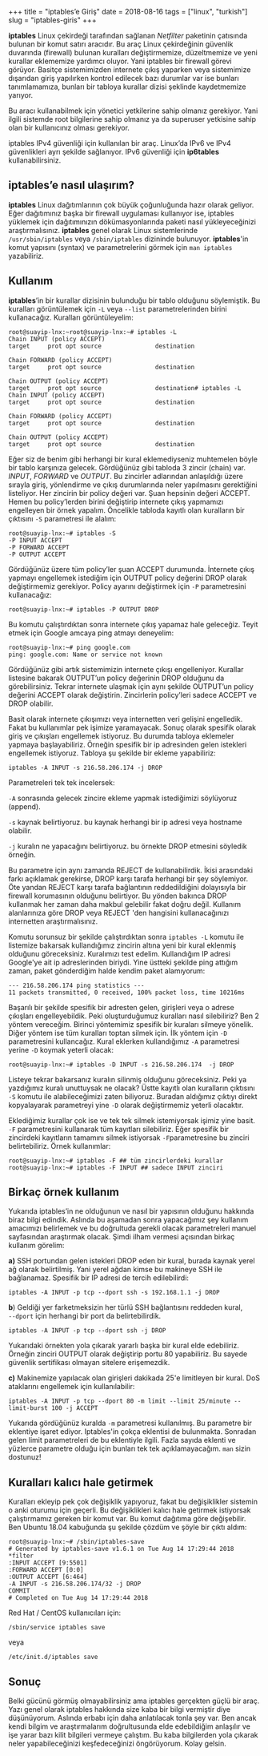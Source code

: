 +++
title = "iptables’e Giriş"
date = 2018-08-16
tags = ["linux", "turkish"]
slug = "iptables-giris"
+++

**iptables**  Linux çekirdeği tarafından sağlanan  _Netfilter_ paketinin
çatısında bulunan bir komut satırı aracıdır. Bu araç Linux çekirdeğinin
güvenlik duvarında (firewall) bulunan kuralları değiştirmemize, düzeltmemize
ve yeni kurallar eklememize yardımcı oluyor. Yani iptables bir firewall görevi
görüyor. Basitçe sistemimizden internete çıkış yaparken veya sistemimize
dışarıdan giriş yapılırken kontrol edilecek bazı durumlar var ise bunları
tanımlamamıza, bunları bir tabloya kurallar dizisi şeklinde kaydetmemize
yarıyor.

Bu aracı kullanabilmek için yönetici yetkilerine sahip olmanız gerekiyor. Yani
ilgili sistemde root bilgilerine sahip olmanız ya da superuser yetkisine sahip
olan bir kullanıcınız olması gerekiyor.

iptables IPv4 güvenliği için kullanılan bir araç. Linux’da IPv6 ve IPv4
güvenlikleri ayrı şekilde sağlanıyor. IPv6 güvenliği için  **ip6tables**
kullanabilirsiniz.

## iptables’e nasıl ulaşırım?

**iptables** Linux dağıtımlarının çok büyük çoğunluğunda hazır olarak geliyor.
Eğer dağıtımınız başka bir firewall uygulaması kullanıyor ise, iptables
yüklemek için dağıtımınızın dökümasyonlarında paketi nasıl yükleyeceğinizi
araştırmalısınız.  **iptables** genel olarak Linux sistemlerinde
`/usr/sbin/iptables` veya `/sbin/iptables`  dizininde bulunuyor.
**iptables**'in komut yapısını (syntax) ve parametrelerini görmek için
`man iptables` yazabiliriz.

## Kullanım

**iptables**’in bir kurallar dizisinin bulunduğu bir tablo olduğunu
söylemiştik. Bu kuralları görüntülemek için `-L` veya  `--list`
parametrelerinden birini kullanacağız. Kuralları görüntüleyelim:

```shell
root@suayip-lnx:~root@suayip-lnx:~# iptables -L  
Chain INPUT (policy ACCEPT)  
target     prot opt source               destination           
  
Chain FORWARD (policy ACCEPT)  
target     prot opt source               destination           
  
Chain OUTPUT (policy ACCEPT)  
target     prot opt source               destination# iptables -L  
Chain INPUT (policy ACCEPT)  
target     prot opt source               destination           
  
Chain FORWARD (policy ACCEPT)  
target     prot opt source               destination           
  
Chain OUTPUT (policy ACCEPT)  
target     prot opt source               destination
```

Eğer siz de benim gibi herhangi bir kural eklemediyseniz muhtemelen böyle bir
tablo karşınıza gelecek. Gördüğünüz gibi tabloda 3 zincir (chain) var.
_INPUT_,  _FORWARD_ ve  _OUTPUT_. Bu zincirler adlarından anlaşıldığı üzere
sırayla giriş, yönlendirme ve çıkış durumlarında neler yapılmasını gerektiğini
listeliyor. Her zincirin bir policy değeri var. Şuan hepsinin değeri ACCEPT.
Hemen bu policy’lerden birini değiştirip internete çıkış yapmamızı engelleyen
bir örnek yapalım. Öncelikle tabloda kayıtlı olan kuralların bir çıktısını
`-S` parametresi ile alalım:

```shell
root@suayip-lnx:~# iptables -S  
-P INPUT ACCEPT  
-P FORWARD ACCEPT  
-P OUTPUT ACCEPT
```

Gördüğünüz üzere tüm policy’ler şuan ACCEPT durumunda. İnternete çıkış yapmayı
engellemek istediğim için OUTPUT policy değerini DROP olarak değiştirmemiz
gerekiyor. Policy ayarını değiştirmek için `-P` parametresini kullanacağız:

```shell
root@suayip-lnx:~# iptables -P OUTPUT DROP
```

Bu komutu çalıştırdıktan sonra internete çıkış yapamaz hale geleceğiz. Teyit
etmek için Google amcaya ping atmayı deneyelim:

```shell
root@suayip-lnx:~# ping google.com  
ping: google.com: Name or service not known
```

Gördüğünüz gibi artık sistemimizin internete çıkışı engelleniyor. Kurallar
listesine bakarak OUTPUT’un policy değerinin DROP olduğunu da görebilirsiniz.
Tekrar internete ulaşmak için aynı şekilde OUTPUT’un policy değerini ACCEPT
olarak değiştirin. Zincirlerin policy’leri sadece ACCEPT ve DROP olabilir.

Basit olarak internete çıkışımızı veya internetten veri gelişini engelledik.
Fakat bu kullanımlar pek işimize yaramayacak. Sonuç olarak spesifik olarak
giriş ve çıkışları engellemek istiyoruz. Bu durumda tabloya eklemeler yapmaya
başlayabiliriz. Örneğin spesifik bir ip adresinden gelen istekleri engellemek
istiyoruz. Tabloya şu şekilde bir ekleme yapabiliriz:

```shell
iptables -A INPUT -s 216.58.206.174 -j DROP
```

Parametreleri tek tek incelersek:

`-A` sonrasında gelecek zincire ekleme yapmak istediğimizi söylüyoruz (append).

`-s` kaynak belirtiyoruz. bu kaynak herhangi bir ip adresi veya hostname
olabilir.

`-j` kuralın ne yapacağını belirtiyoruz. bu örnekte DROP etmesini söyledik
örneğin.

Bu parametre için aynı zamanda REJECT de kullanabilirdik. İkisi arasındaki
farkı açıklamak gerekirse, DROP karşı tarafa herhangi bir şey söylemiyor. Öte
yandan REJECT karşı tarafa bağlantının reddedildiğini dolayısıyla bir firewall
korumasının olduğunu belirtiyor. Bu yönden bakınca DROP kullanmak her zaman
daha makbul gelebilir fakat doğru değil. Kullanım alanlarınıza göre DROP veya
REJECT 'den hangisini kullanacağınızı internetten araştırmalısınız.

Komutu sorunsuz bir şekilde çalıştırdıktan sonra `iptables -L` komutu ile
listemize bakarsak kullandığımız zincirin altına yeni bir kural eklenmiş
olduğunu göreceksiniz. Kuralımızı test edelim. Kullandığım IP adresi Google'ye
ait ip adreslerinden biriydi. Yine üstteki şekilde ping attığım zaman, paket
gönderdiğim halde kendim paket alamıyorum:

```shell
--- 216.58.206.174 ping statistics ---  
11 packets transmitted, 0 received, 100% packet loss, time 10216ms
```

Başarılı bir şekilde spesifik bir adresten gelen, girişleri veya o adrese
çıkışları engelleyebildik. Peki oluşturduğumuz kuralları nasıl silebiliriz? Ben
2 yöntem vereceğim. Birinci yöntemimiz spesifik bir kuraları silmeye yönelik.
Diğer yöntem ise tüm kuralları toptan silmek için. İlk yöntem için `-D` 
parametresini kullancağız. Kural eklerken kullandığımız `-A` parametresi
yerine `-D` koymak yeterli olacak:

```shell
root@suayip-lnx:~# iptables -D INPUT -s 216.58.206.174  -j DROP
```

Listeye tekrar bakarsanız kuralın silinmiş olduğunu göreceksiniz. Peki ya
yazdığımız kuralı unuttuysak ne olacak? Üstte kayıtlı olan kuralların çıktısını
`-S` komutu ile alabileceğimizi zaten biliyoruz. Buradan aldığımız çıktıyı
direkt kopyalayarak parametreyi yine `-D` olarak değiştirmemiz yeterli
olacaktır.

Eklediğimiz kurallar çok ise ve tek tek silmek istemiyorsak işimiz yine basit.
`-F` parametresini kullanarak tüm kayıtları silebiliriz. Eğer spesifik bir
zincirdeki kayıtların tamamını silmek istiyorsak  `-F`parametresine bu zinciri
belirtebiliriz. Örnek kullanımlar:

```shell
root@suayip-lnx:~# iptables -F ## tüm zincirlerdeki kurallar  
root@suayip-lnx:~# iptables -F INPUT ## sadece INPUT zinciri
```

## Birkaç örnek kullanım

Yukarıda iptables’in ne olduğunun ve nasıl bir yapısının olduğunu hakkında
biraz bilgi edindik. Aslında bu aşamadan sonra yapacağımız şey kullanım
amacımızı belirlemek ve bu doğrultuda gerekli olacak parametreleri manuel
sayfasından araştırmak olacak. Şimdi ilham vermesi açısından birkaç kullanım
görelim:

**a)**  SSH portundan gelen istekleri DROP eden bir kural, burada kaynak
yerel ağ olarak belirtilmiş. Yani yerel ağdan kimse bu makineye SSH ile
bağlanamaz. Spesifik bir IP adresi de tercih edilebilirdi:

```shell
iptables -A INPUT -p tcp --dport ssh -s 192.168.1.1 -j DROP
```

**b**) Geldiği yer farketmeksizin her türlü SSH bağlantısını reddeden kural,  
`--dport`  için herhangi bir port da belirtebilirdik.

```shell
iptables -A INPUT -p tcp --dport ssh -j DROP
```

Yukarıdaki örnekten yola çıkarak yararlı başka bir kural elde edebiliriz.
Örneğin zinciri OUTPUT olarak değiştirip portu 80 yapabiliriz. Bu sayede
güvenlik sertifikası olmayan sitelere erişemezdik.

**c)**  Makinemize yapılacak olan girişleri dakikada 25'e limitleyen bir kural.
DoS ataklarını engellemek için kullanılabilir:

```shell
iptables -A INPUT -p tcp --dport 80 -m limit --limit 25/minute --limit-burst 100 -j ACCEPT
```

Yukarıda gördüğünüz kuralda `-m` parametresi kullanılmış. Bu parametre bir
eklentiye işaret ediyor. Iptables'in çokça eklentisi de bulunmakta. Sonradan
gelen limit parametreleri de bu eklentiyle ilgili. Fazla sayıda eklenti ve
yüzlerce parametre olduğu için bunları tek tek açıklamayacağım. `man` sizin
dostunuz!

## Kuralları kalıcı hale getirmek

Kuralları ekleyip pek çok değişiklik yapıyoruz, fakat bu değişiklikler sistemin
o anki oturumu için geçerli. Bu değişiklikleri kalıcı hale getirmek istiyorsak
çalıştırmamız gereken bir komut var. Bu komut dağıtıma göre değişebilir. Ben
Ubuntu 18.04 kabuğunda şu şekilde çözdüm ve şöyle bir çıktı aldım:

```shell
root@suayip-lnx:~# /sbin/iptables-save  
# Generated by iptables-save v1.6.1 on Tue Aug 14 17:29:44 2018  
*filter  
:INPUT ACCEPT [9:5501]  
:FORWARD ACCEPT [0:0]  
:OUTPUT ACCEPT [6:464]  
-A INPUT -s 216.58.206.174/32 -j DROP  
COMMIT  
# Completed on Tue Aug 14 17:29:44 2018
```

Red Hat / CentOS kullanıcıları için:

```shell
/sbin/service iptables save
```

veya

```shell
/etc/init.d/iptables save
```

## Sonuç

Belki gücünü görmüş olmayabilirsiniz ama iptables gerçekten güçlü bir araç.
Yazı genel olarak iptables hakkında size kaba bir bilgi vermiştir diye
düşünüyorum. Aslında erbabı için daha anlatılacak tonla şey var. Ben ancak
kendi bilgim ve araştırmalarım doğrultusunda elde edebildiğim anlaşılır ve
işe yarar bazı kilit bilgileri vermeye çalıştım. Bu kaba bilgilerden yola
çıkarak neler yapabileceğinizi keşfedeceğinizi öngörüyorum. Kolay gelsin.
